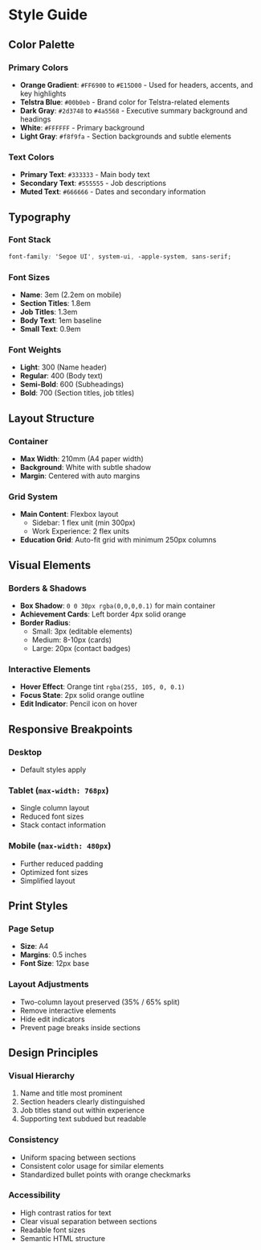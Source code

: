 # Style Guide

## Color Palette

### Primary Colors
- **Orange Gradient**: `#FF6900` to `#E15D00` - Used for headers, accents, and key highlights
- **Telstra Blue**: `#00b0eb` - Brand color for Telstra-related elements
- **Dark Gray**: `#2d3748` to `#4a5568` - Executive summary background and headings
- **White**: `#FFFFFF` - Primary background
- **Light Gray**: `#f8f9fa` - Section backgrounds and subtle elements

### Text Colors
- **Primary Text**: `#333333` - Main body text
- **Secondary Text**: `#555555` - Job descriptions
- **Muted Text**: `#666666` - Dates and secondary information

## Typography

### Font Stack
```css
font-family: 'Segoe UI', system-ui, -apple-system, sans-serif;
```

### Font Sizes
- **Name**: 3em (2.2em on mobile)
- **Section Titles**: 1.8em
- **Job Titles**: 1.3em
- **Body Text**: 1em baseline
- **Small Text**: 0.9em

### Font Weights
- **Light**: 300 (Name header)
- **Regular**: 400 (Body text)
- **Semi-Bold**: 600 (Subheadings)
- **Bold**: 700 (Section titles, job titles)

## Layout Structure

### Container
- **Max Width**: 210mm (A4 paper width)
- **Background**: White with subtle shadow
- **Margin**: Centered with auto margins

### Grid System
- **Main Content**: Flexbox layout
  - Sidebar: 1 flex unit (min 300px)
  - Work Experience: 2 flex units
- **Education Grid**: Auto-fit grid with minimum 250px columns

## Visual Elements

### Borders & Shadows
- **Box Shadow**: `0 0 30px rgba(0,0,0,0.1)` for main container
- **Achievement Cards**: Left border 4px solid orange
- **Border Radius**: 
  - Small: 3px (editable elements)
  - Medium: 8-10px (cards)
  - Large: 20px (contact badges)

### Interactive Elements
- **Hover Effect**: Orange tint `rgba(255, 105, 0, 0.1)`
- **Focus State**: 2px solid orange outline
- **Edit Indicator**: Pencil icon on hover

## Responsive Breakpoints

### Desktop
- Default styles apply

### Tablet (`max-width: 768px`)
- Single column layout
- Reduced font sizes
- Stack contact information

### Mobile (`max-width: 480px`)
- Further reduced padding
- Optimized font sizes
- Simplified layout

## Print Styles

### Page Setup
- **Size**: A4
- **Margins**: 0.5 inches
- **Font Size**: 12px base

### Layout Adjustments
- Two-column layout preserved (35% / 65% split)
- Remove interactive elements
- Hide edit indicators
- Prevent page breaks inside sections

## Design Principles

### Visual Hierarchy
1. Name and title most prominent
2. Section headers clearly distinguished
3. Job titles stand out within experience
4. Supporting text subdued but readable

### Consistency
- Uniform spacing between sections
- Consistent color usage for similar elements
- Standardized bullet points with orange checkmarks

### Accessibility
- High contrast ratios for text
- Clear visual separation between sections
- Readable font sizes
- Semantic HTML structure